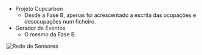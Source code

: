 - Projeto Cupcarbon
  - Desde a Fase B, apenas foi acrescentado a escrita das ocupações e desocupações num ficheiro.
- Gerador de Eventos
  - O mesmo da Fase B.
 
![Rede de Sensores](https://github.com/user-attachments/assets/1a5cf746-6776-4aaf-8c63-38a156d34979)
